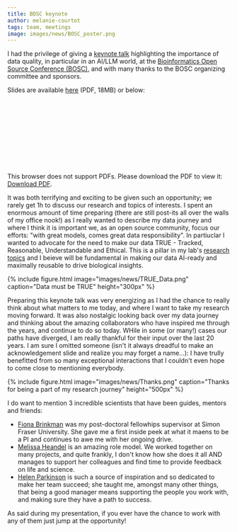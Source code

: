 ```yaml
---
title: BOSC keynote
author: melanie-courtot
tags: team, meetings
image: images/news/BOSC_poster.png
---
```


I had the privilege of giving a [keynote talk](https://www.open-bio.org/events/bosc-2024/bosc-2024-keynotes/) highlighting the importance of data quality, in particular in an AI/LLM world, at the [Bioinformatics Open Source Conference (BOSC)](https://www.open-bio.org/events/bosc-2024/), and with many thanks to the BOSC organizing committee and sponsors.


Slides are available [here](https://courtotlab.genomeinformatics.org/images/news/20240715_Courtot_BOSC_keynote.pdf) (PDF, 18MB) or below:


<object data="https://courtotlab.genomeinformatics.org/images/news/20240715_Courtot_BOSC_keynote.pdf#toolbar=0&navpanes=0&scrollbar=0" type="application/pdf" width="700px" height="400px">
    <embed src="https://courtotlab.genomeinformatics.org/images/news/20240715_Courtot_BOSC_keynote.pdf#toolbar=0&navpanes=0&scrollbar=0">
        <p>This browser does not support PDFs. Please download the PDF to view it: <a href="https://courtotlab.genomeinformatics.org/images/news/20240715_Courtot_BOSC_keynote.pdf">Download PDF</a>.</p>
    </embed>
</object>

It was both terrifying and exciting to be given such an opportunity; we rarely get 1h to discuss our research and topics of interests. I spent an enormous amount of time preparing (there are still post-its all over the walls of my office nook!) as I really wanted to describe my data journey and where I think it is important we, as an open source community, focus our efforts: "with great models, comes great data responsibility". In partiuclar I wanted to advocate for the need to make our data TRUE - Tracked, Reasonable, Understandable and Ethical. This is a pillar in my lab's [research topics](https://courtotlab.genomeinformatics.org/research/) and I beieve will be fundamental in making our data AI-ready and maximally reusable to drive biological insights.

{%
  include figure.html
  image="images/news/TRUE_Data.png"
  caption="Data must be TRUE"
  height="300px"
%} 

Preparing this keynote talk was very energizing as I had the chance to really think about what matters to me today, and where I want to take my research moving forward. It was also nostalgic looking back over my data journey and thinking about the amazing collaborators who have inspired me through the years, and continue to do so today. WHile in some (or many!) cases our paths have diverged, I am really thankful for their input over the last 20 years. I am sure I omitted someone (isn't it always dreadful to make an acknowledgement slide and realize you may forget a name...): I have trully benefitted from so many exceptional interactions that I couldn't even hope to come close to mentioning everybody.

{%
  include figure.html
  image="images/news/Thanks.png"
  caption="Thanks for being a part of my research journey"
  height="500px"
%} 

I do want to mention 3 incredible scientists that have been guides, mentors and friends:

- [Fiona Brinkman](https://www.brinkman.mbb.sfu.ca/fiona-brinkman) was my post-doctoral fellowhips supervisor at Simon Fraser University. She gave me a first inside peek at what it maens to be a PI and continues to awe me with her ongoing drive.
- [Melissa Heandel](https://en.wikipedia.org/wiki/Melissa_Haendel) is an amazing role model. We worked together on many projects, and quite frankly, I don't know how she does it all AND manages to support her colleagues and find time to provide feedback on life and science.
- [Helen Parkinson](https://www.ebi.ac.uk/people/person/helen-parkinson/) is such a source of inspiration and so dedicated to make her team succeed; she taught me, amongst many other things, that being a good manager means supporting the people you work with, and making sure they have a path to success. 

As said during my presentation, if you ever have the chance to work with any of them just jump at the opportunity!

